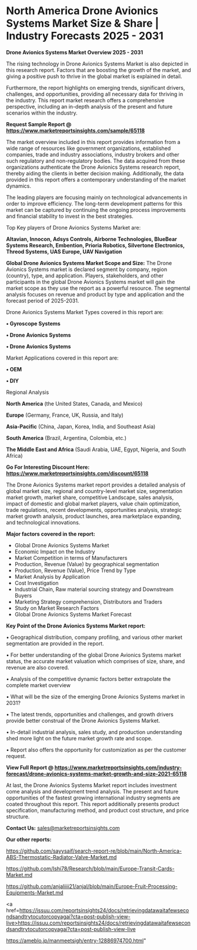 # North America Drone Avionics Systems Market Size & Share | Industry Forecasts 2025 - 2031

<Strong> Drone Avionics Systems Market Overview 2025 - 2031</strong>

The rising technology in Drone Avionics Systems Market is also depicted in this research report. Factors that are boosting the growth of the market, and giving a positive push to thrive in the global market is explained in detail.

Furthermore, the report highlights on emerging trends, significant drivers, challenges, and opportunities, providing all necessary data for thriving in the industry. This report market research offers a comprehensive perspective, including an in-depth analysis of the present and future scenarios within the industry.

<strong>Request Sample Report @ <a href=https://www.marketreportsinsights.com/sample/65118>https://www.marketreportsinsights.com/sample/65118</a></strong>

The market overview included in this report provides information from a wide range of resources like government organizations, established companies, trade and industry associations, industry brokers and other such regulatory and non-regulatory bodies. The data acquired from these organizations authenticate the Drone Avionics Systems research report, thereby aiding the clients in better decision making. Additionally, the data provided in this report offers a contemporary understanding of the market dynamics.

The leading players are focusing mainly on technological advancements in order to improve efficiency. The long-term development patterns for this market can be captured by continuing the ongoing process improvements and financial stability to invest in the best strategies.

Top Key players of Drone Avionics Systems Market are:

<strong>Altavian, Innocon, Adsys Controls, Airborne Technologies, BlueBear Systems Research, Embention, Prioria Robotics, Silvertone Electronics, Threod Systems, UAS Europe, UAV Navigation</strong>

<strong><b>Global Drone Avionics Systems Market Scope and Size:</b></strong>
The Drone Avionics Systems market is declared segment by company, region (country), type, and application. Players, stakeholders, and other participants in the global Drone Avionics Systems market will gain the market scope as they use the report as a powerful resource. The segmental analysis focuses on revenue and product by type and application and the forecast period of 2025-2031.

Drone Avionics Systems Market Types covered in this report are:

<strong>• Gyroscope Systems

• Drone Avionics Systems

• Drone Avionics Systems</strong>

Market Applications covered in this report are:

<strong>• OEM

• DIY</strong> 

Regional Analysis

<strong>North America</strong> (the United States, Canada, and Mexico)

<strong>Europe</strong> (Germany, France, UK, Russia, and Italy)

<strong>Asia-Pacific</strong> (China, Japan, Korea, India, and Southeast Asia)

<strong>South America</strong> (Brazil, Argentina, Colombia, etc.)

<strong>The Middle East and Africa</strong> (Saudi Arabia, UAE, Egypt, Nigeria, and South Africa)

<strong>Go For Interesting Discount Here: <a href=https://www.marketreportsinsights.com/discount/65118>https://www.marketreportsinsights.com/discount/65118</a></strong>

The Drone Avionics Systems market report provides a detailed analysis of global market size, regional and country-level market size, segmentation market growth, market share, competitive Landscape, sales analysis, impact of domestic and global market players, value chain optimization, trade regulations, recent developments, opportunities analysis, strategic market growth analysis, product launches, area marketplace expanding, and technological innovations.

<strong><b>Major factors covered in the report:</b></strong>
<ul>
  <li>Global Drone Avionics Systems Market </li>
  <li>Economic Impact on the Industry</li>
  <li>Market Competition in terms of Manufacturers</li>
  <li>Production, Revenue (Value) by geographical segmentation</li>
  <li>Production, Revenue (Value), Price Trend by Type</li>
  <li>Market Analysis by Application</li>
  <li>Cost Investigation</li>
  <li>Industrial Chain, Raw material sourcing strategy and Downstream Buyers</li>
  <li>Marketing Strategy comprehension, Distributors and Traders</li>
  <li>Study on Market Research Factors</li>
  <li>Global Drone Avionics Systems Market Forecast</li>
</ul>

<strong><b>Key Point of the Drone Avionics Systems Market report:</b></strong>

• Geographical distribution, company profiling, and various other market segmentation are provided in the report.

• For better understanding of the global Drone Avionics Systems market status, the accurate market valuation which comprises of size, share, and revenue are also covered.

• Analysis of the competitive dynamic factors better extrapolate the complete market overview

• What will be the size of the emerging Drone Avionics Systems market in 2031?

• The latest trends, opportunities and challenges, and growth drivers provide better construal of the Drone Avionics Systems Market.

• In-detail industrial analysis, sales study, and production understanding shed more light on the future market growth rate and scope.

• Report also offers the opportunity for customization as per the customer request.

<strong><b>View Full Report @ <a href=https://www.marketreportsinsights.com/industry-forecast/drone-avionics-systems-market-growth-and-size-2021-65118>https://www.marketreportsinsights.com/industry-forecast/drone-avionics-systems-market-growth-and-size-2021-65118</a></b></strong>


At last, the Drone Avionics Systems Market report includes investment come analysis and development trend analysis. The present and future opportunities of the fastest growing international industry segments are coated throughout this report. This report additionally presents product specification, manufacturing method, and product cost structure, and price structure.

<strong>Contact Us:</strong>
sales@marketreportsinsights.com

<strong>Our other reports:</strong>

<a href=https://github.com/sayysaif/search-report-re/blob/main/North-America-ABS-Thermostatic-Radiator-Valve-Market.md>https://github.com/sayysaif/search-report-re/blob/main/North-America-ABS-Thermostatic-Radiator-Valve-Market.md</a>

<a href=https://github.com/Ishi78/Research/blob/main/Europe-Transit-Cards-Market.md>https://github.com/Ishi78/Research/blob/main/Europe-Transit-Cards-Market.md</a>

<a href=https://github.com/anjaliiii21/anjal/blob/main/Europe-Fruit-Processing-Equipments-Market.md>https://github.com/anjaliiii21/anjal/blob/main/Europe-Fruit-Processing-Equipments-Market.md</a>

<a href=https://issuu.com/reportsinsights24/docs/retrievingdatawaitafewsecondsandtrytocutorcopyagai?cta=post-publish-view-live>https://issuu.com/reportsinsights24/docs/retrievingdatawaitafewsecondsandtrytocutorcopyagai?cta=post-publish-view-live</a>

<a href=https://ameblo.jp/manmeetsigh/entry-12886974700.html>https://ameblo.jp/manmeetsigh/entry-12886974700.html</a>"
